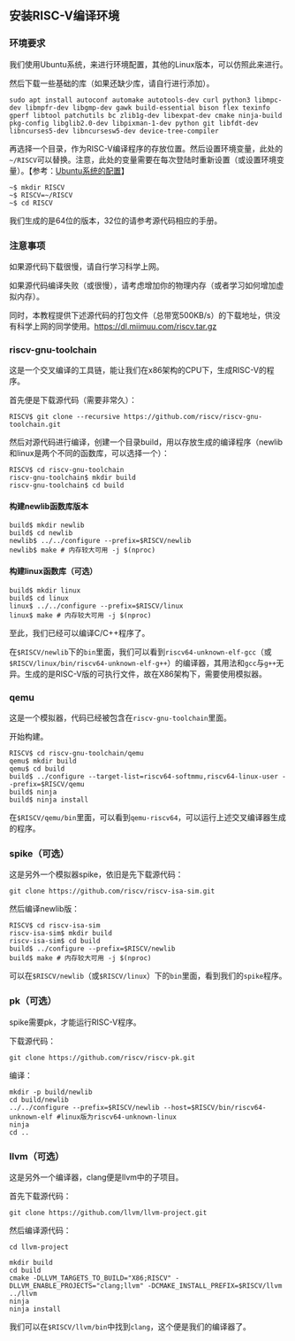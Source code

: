 ## 安装RISC-V编译环境

### 环境要求

我们使用Ubuntu系统，来进行环境配置，其他的Linux版本，可以仿照此来进行。

然后下载一些基础的库（如果还缺少库，请自行进行添加）。

`sudo apt install autoconf automake autotools-dev curl python3 libmpc-dev libmpfr-dev libgmp-dev gawk build-essential bison flex texinfo gperf libtool patchutils bc zlib1g-dev libexpat-dev cmake ninja-build pkg-config libglib2.0-dev libpixman-1-dev python git libfdt-dev libncurses5-dev libncursesw5-dev device-tree-compiler`

再选择一个目录，作为RISC-V编译程序的存放位置。然后设置环境变量，此处的`~/RISCV`可以替换。注意，此处的变量需要在每次登陆时重新设置（或设置环境变量）。【参考：[Ubuntu系统的配置](/F2/F2.md)】

```shell
~$ mkdir RISCV
~$ RISCV=~/RISCV
~$ cd RISCV
```

我们生成的是64位的版本，32位的请参考源代码相应的手册。

### 注意事项

如果源代码下载很慢，请自行学习科学上网。

如果源代码编译失败（或很慢），请考虑增加你的物理内存（或者学习如何增加虚拟内存）。

同时，本教程提供下述源代码的打包文件（总带宽500KB/s）的下载地址，供没有科学上网的同学使用。https://dl.miimuu.com/riscv.tar.gz

### riscv-gnu-toolchain

这是一个交叉编译的工具链，能让我们在x86架构的CPU下，生成RISC-V的程序。

首先便是下载源代码（需要非常久）：

```shell
RISCV$ git clone --recursive https://github.com/riscv/riscv-gnu-toolchain.git
```

然后对源代码进行编译，创建一个目录build，用以存放生成的编译程序（newlib和linux是两个不同的函数库，可以选择一个）：

```shell
RISCV$ cd riscv-gnu-toolchain
riscv-gnu-toolchain$ mkdir build
riscv-gnu-toolchain$ cd build
```

#### 构建newlib函数库版本

```shell
build$ mkdir newlib
build$ cd newlib
newlib$ ../../configure --prefix=$RISCV/newlib
newlib$ make # 内存较大可用 -j $(nproc)
```

#### 构建linux函数库（可选）

```shell
build$ mkdir linux
build$ cd linux
linux$ ../../configure --prefix=$RISCV/linux
linux$ make # 内存较大可用 -j $(nproc)
```

至此，我们已经可以编译C/C++程序了。

在`$RISCV/newlib`下的`bin`里面，我们可以看到`riscv64-unknown-elf-gcc`（或`$RISCV/linux/bin/riscv64-unknown-elf-g++`）的编译器，其用法和`gcc`与`g++`无异。生成的是RISC-V版的可执行文件，故在X86架构下，需要使用模拟器。

### qemu

这是一个模拟器，代码已经被包含在`riscv-gnu-toolchain`里面。

开始构建。

```shell
RISCV$ cd riscv-gnu-toolchain/qemu
qemu$ mkdir build
qemu$ cd build
build$ ../configure --target-list=riscv64-softmmu,riscv64-linux-user --prefix=$RISCV/qemu
build$ ninja
build$ ninja install
```

在`$RISCV/qemu/bin`里面，可以看到`qemu-riscv64`，可以运行上述交叉编译器生成的程序。

### spike（可选）

这是另外一个模拟器spike，依旧是先下载源代码：

```shell
git clone https://github.com/riscv/riscv-isa-sim.git
```

然后编译newlib版：

```shell
RISCV$ cd riscv-isa-sim
riscv-isa-sim$ mkdir build
riscv-isa-sim$ cd build
build$ ../configure --prefix=$RISCV/newlib
build$ make # 内存较大可用 -j $(nproc)
```

可以在`$RISCV/newlib`（或`$RISCV/linux`）下的`bin`里面，看到我们的`spike`程序。

### pk（可选）

spike需要pk，才能运行RISC-V程序。

下载源代码：

```shell
git clone https://github.com/riscv/riscv-pk.git
```

编译：

```shell
mkdir -p build/newlib
cd build/newlib
../../configure --prefix=$RISCV/newlib --host=$RISCV/bin/riscv64-unknown-elf #linux版为riscv64-unknown-linux
ninja
cd ..
```

### llvm（可选）

这是另外一个编译器，clang便是llvm中的子项目。

首先下载源代码：

```shell
git clone https://github.com/llvm/llvm-project.git
```

然后编译源代码：

```shell
cd llvm-project

mkdir build
cd build
cmake -DLLVM_TARGETS_TO_BUILD="X86;RISCV" -DLLVM_ENABLE_PROJECTS="clang;llvm" -DCMAKE_INSTALL_PREFIX=$RISCV/llvm ../llvm
ninja
ninja install
```

我们可以在`$RISCV/llvm/bin`中找到`clang`，这个便是我们的编译器了。
